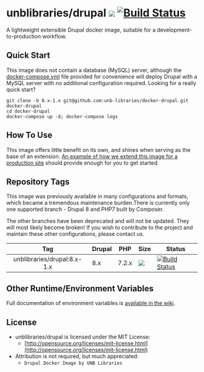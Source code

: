 # unblibraries/drupal [![](https://images.microbadger.com/badges/image/unblibraries/drupal:8.x-1.x.svg)](http://microbadger.com/images/unblibraries/drupal:8.x-1.x "Get your own image badge on microbadger.com") [![Build Status](https://travis-ci.org/unb-libraries/docker-drupal.svg?branch=8.x-1.x)](https://travis-ci.org/unb-libraries/docker-drupal)

A lightweight extensible Drupal docker image, suitable for a development-to-production workflow.

## Quick Start
This image does not contain a database (MySQL) server, although the [docker-compose.yml](https://github.com/unb-libraries/docker-drupal/blob/8.x-1.x/docker-compose.yml) file provided for convenience will deploy Drupal with a MySQL server with no additional configuration required. Looking for a really quick start?

```
git clone -b 8.x-1.x git@github.com:unb-libraries/docker-drupal.git docker-drupal
cd docker-drupal
docker-compose up -d; docker-compose logs
```

## How To Use
This image offers little benefit on its own, and shines when serving as the base of an extension. [An example of how we extend this image for a production site](https://github.com/unb-libraries/newspapers.lib.unb.ca) should provide enough for you to get started.

## Repository Tags
This image was previously available in many configurations and formats, which became a tremendous maintenance burden.There is currently only one supported branch - Drupal 8 and PHP7 built by Composer.

The other branches have been deprecated and will not be updated. They will most likely become broken! If you wish to contribute to the project and maintain these other configurations, please contact us.


|                    Tag                    | Drupal | PHP   | Size                                                                                                                                                                                               | Status                                                                                                                                                    |
|:-----------------------------------------:|--------|-------|----------------------------------------------------------------------------------------------------------------------------------------------------------------------------------------------------|-----------------------------------------------------------------------------------------------------------------------------------------------------------|
| unblibraries/drupal:8.x-1.x |   8.x  | 7.2.x | [![](https://images.microbadger.com/badges/image/unblibraries/drupal:8.x-1.x.svg)](http://microbadger.com/images/unblibraries/drupal:8.x-1.x "Get your own image badge on microbadger.com") | [![Build Status](https://travis-ci.org/unb-libraries/docker-drupal.svg?branch=8.x-1.x)](https://travis-ci.org/unb-libraries/docker-drupal) |


## Other Runtime/Environment Variables
Full documentation of environment variables is [available in the wiki](https://github.com/unb-libraries/docker-drupal/wiki/C.-Environment-Variables).

## License
- unblibraries/drupal is licensed under the MIT License:
  - [http://opensource.org/licenses/mit-license.html](http://opensource.org/licenses/mit-license.html)
- Attribution is not required, but much appreciated:
  - `Drupal Docker Image by UNB Libraries`
